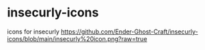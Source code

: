 # insecurly-icons
icons for insecurly
https://github.com/Ender-Ghost-Craft/insecurly-icons/blob/main/insecurly%20icon.png?raw=true 

